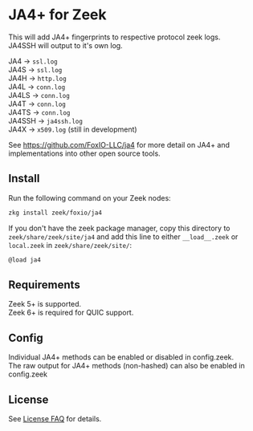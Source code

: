 # JA4+ for Zeek

This will add JA4+ fingerprints to respective protocol zeek logs.  
JA4SSH will output to it's own log.  

JA4 &rarr; `ssl.log`  
JA4S &rarr; `ssl.log`  
JA4H &rarr; `http.log`  
JA4L &rarr; `conn.log`  
JA4LS &rarr; `conn.log`  
JA4T &rarr; `conn.log`  
JA4TS &rarr; `conn.log`  
JA4SSH &rarr; `ja4ssh.log`  
JA4X &rarr; `x509.log` (still in development)  

See https://github.com/FoxIO-LLC/ja4 for more detail on JA4+ and implementations into other open source tools.

## Install

Run the following command on your Zeek nodes:

```sh
zkg install zeek/foxio/ja4
```

If you don't have the zeek package manager, copy this directory to `zeek/share/zeek/site/ja4` and add this line to either `__load__.zeek` or `local.zeek` in `zeek/share/zeek/site/`:

```txt
@load ja4
```

## Requirements

Zeek 5+ is supported.  
Zeek 6+ is required for QUIC support.  

## Config

Individual JA4+ methods can be enabled or disabled in config.zeek.  
The raw output for JA4+ methods (non-hashed) can also be enabled in config.zeek

## License

See [License FAQ](https://github.com/FoxIO-LLC/ja4/blob/main/License%20FAQ.md) for details.
